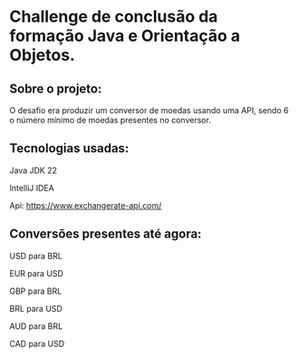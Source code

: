 # Challenge de conclusão da formação Java e Orientação a Objetos.



## Sobre o projeto:
O desafio era produzir um conversor de moedas usando uma API, sendo 6 o número mínimo de moedas presentes no conversor.

## Tecnologias usadas:

Java JDK 22

IntelliJ IDEA

Api: https://www.exchangerate-api.com/

## Conversões presentes até agora:

USD para BRL

EUR para USD

GBP para BRL

BRL para USD

AUD para BRL

CAD para USD
